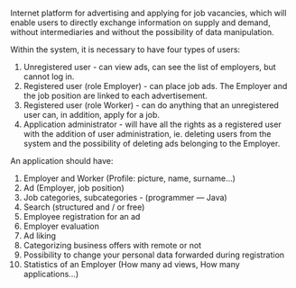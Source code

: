 Internet platform for advertising and applying for job vacancies, which will enable users to directly exchange information on supply and demand, without intermediaries and without the possibility of data manipulation.

Within the system, it is necessary to have four types of users:

1) Unregistered user - can view ads, can see the list of employers, but cannot log in.
2) Registered user (role Employer) - can place job ads. The Employer and the job position are linked to each advertisement.
3) Registered user (role Worker) - can do anything that an unregistered user can, in addition, apply for a job.
4) Application administrator - will have all the rights as a registered user with the addition of user administration, ie. deleting users from the system and the possibility of deleting ads belonging to the Employer.

An application should have:

1) Employer and Worker (Profile: picture, name, surname…)
2) Ad (Employer, job position)
3) Job categories, subcategories - (programmer — Java)
4) Search (structured and / or free)
5) Employee registration for an ad
6) Employer evaluation
7) Ad liking
8) Categorizing business offers with remote or not
9) Possibility to change your personal data forwarded during registration
10) Statistics of an Employer (How many ad views, How many applications…)
